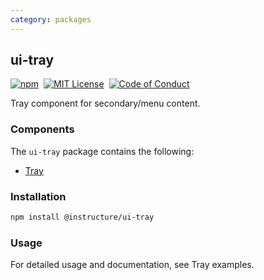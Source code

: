 ```yaml
---
category: packages
---
```


## ui-tray

[![npm][npm]][npm-url]&nbsp;
[![MIT License][license-badge]][license]&nbsp;
[![Code of Conduct][coc-badge]][coc]

Tray component for secondary/menu content.

### Components

The `ui-tray` package contains the following:

- [Tray](#Tray)

### Installation

```sh
npm install @instructure/ui-tray
```

### Usage

For detailed usage and documentation, see Tray examples.

[npm]: https://img.shields.io/npm/v/@instructure/ui-tray.svg
[npm-url]: https://npmjs.com/package/@instructure/ui-tray
[license-badge]: https://img.shields.io/npm/l/instructure-ui.svg?style=flat-square
[license]: https://github.com/instructure/instructure-ui/blob/master/LICENSE
[coc-badge]: https://img.shields.io/badge/code%20of-conduct-ff69b4.svg?style=flat-square
[coc]: https://github.com/instructure/instructure-ui/blob/master/CODE_OF_CONDUCT.md

